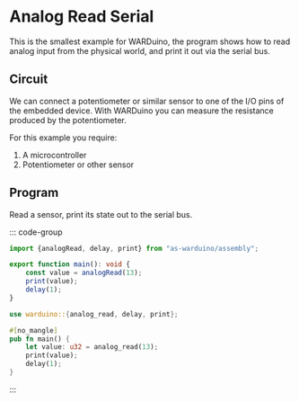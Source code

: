 <script setup>
import illustration from '../../.vitepress/components/illustration.vue'
</script>

# Analog Read Serial

This is the smallest example for WARDuino, the program shows how to read analog input from the physical world, and print it out via the serial bus.

## Circuit

We can connect a potentiometer or similar sensor to one of the I/O pins of the embedded device.
With WARDuino you can measure the resistance produced by the potentiometer.

For this example you require:

1. A microcontroller
2. Potentiometer or other sensor

<illustration src="/images/analog-circuit.svg" darkmode="/images/analog-circuit-dark.svg" classes="circuit"/>

## Program

Read a sensor, print its state out to the serial bus.

::: code-group
```ts [AS]
import {analogRead, delay, print} from "as-warduino/assembly";

export function main(): void {
    const value = analogRead(13);
    print(value);
    delay(1);
}
```

```rust [Rust]
use warduino::{analog_read, delay, print};

#[no_mangle]
pub fn main() {
    let value: u32 = analog_read(13);
    print(value);
    delay(1);
}
```
:::
